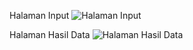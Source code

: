 Halaman Input 
![Halaman Input](https://github.com/user-attachments/assets/3f425905-9942-49e7-861e-79fbe8ba2775)

Halaman Hasil Data
![Halaman Hasil Data](https://github.com/user-attachments/assets/f6dc417e-3399-4b4c-b903-0ec3663c1677)
